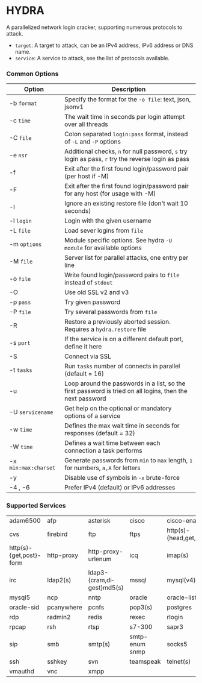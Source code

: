 # HYDRA

A parallelized network login cracker, supporting numerous protocols to attack.

* `target`: A target to attack, can be an IPv4 address, IPv6 address or DNS name.
* `service`: A service to attack, see the list of protocols available.

### Common Options

| Option | Description |
| --- | --- |
| -b `format` | Specify the format for the `-o file`: text, json, jsonv1 |
| -c `time` | The wait time in seconds per login attempt over all threads |
| -C `file` | Colon separated `login:pass` format, instead of `-L` and `-P` options |
| -e `nsr` | Additional checks, `n` for null password, `s` try login as pass, `r` try the reverse login as pass |
| -f | Exit after the first found login/password pair (per host if -M) |
| -F | Exit after the first found login/password pair for any host (for usage with -M) |
| -I | Ignore an existing restore file (don't wait 10 seconds) |
| -l `login` | Login with the given username |
| -L `file` | Load sever logins from `file` |
| -m `options` | Module specific options. See hydra `-U module` for  available options |
| -M `file` | Server list for parallel attacks, one entry per line |
| -o `file` | Write found login/password pairs to `file` instead of `stdout` |
| -O | Use old SSL v2 and v3 |
| -p `pass` | Try given password |
| -P `file` | Try several passwords from `file` |
| -R | Restore a previously aborted session. Requires a `hydra.restore` file |
| -s `port` | If the service is on a different default port, define it here |
| -S | Connect via SSL |
| -t `tasks` | Run `tasks` number of connects in parallel (default = 16) |
| -u | Loop around the passwords in a list, so the first password is tried on all logins, then the next password |
| -U `servicename` | Get help on the optional or mandatory options of a service |
| -w `time` | Defines the max wait time in seconds for responses (default = 32) |
| -W `time` | Defines a wait time between each connection a task performs |
| -x `min:max:charset` | Generate passwords from `min` to `max` length, `1` for numbers, `a,A` for letters |
| -y | Disable use of symbols in `-x` brute-force |
| -4 , -6 | Prefer IPv4 (default) or IPv6 addresses |

### Supported Services

| | | | | |
| --- | --- | --- | --- | --- | 
| adam6500 | afp | asterisk | cisco | cisco-enable |
| cvs | firebird | ftp | ftps | http(s)-{head,get,post} |
| http(s)-{get,post}-form | http-proxy | http-proxy-urlenum | icq | imap(s) |
| irc | ldap2(s) | ldap3-{cram,di‐gest}md5(s) | mssql | mysql(v4) |
| mysql5 | ncp | nntp | oracle | oracle-listener |
| oracle-sid | pcanywhere | pcnfs | pop3(s) | postgres |
| rdp | radmin2 | redis | rexec | rlogin |
| rpcap | rsh | rtsp | s7-300 | sapr3 |
| sip | smb | smtp(s) | smtp-enum snmp | socks5 |
| ssh | sshkey | svn | teamspeak | telnet(s) |
| vmauthd | vnc | xmpp |


